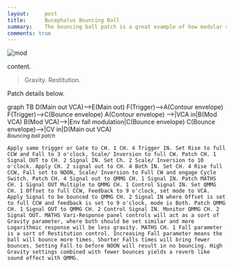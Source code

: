 ```yaml
---
layout:     post
title:      Bucephalus Bouncing Ball
summary:    The bouncing ball patch is a great example of how modular synths are uniquely capable of great sound design. It is also the quintessential modulate the modulator patch.
comments: true
---
```

<img src="{{ site.baseurl }}/images/mod12.jpg" alt="mod" class="avatar" />

content.

>Gravity. Restitution.

Patch details below.

[//]: <> (https://knsv.github.io/mermaid/#styling-and-classes)
<div class="mermaid">
 graph TB
 D(Main out VCA)-->E(Main out)
F(Trigger)-->A(Contour envelope)
F(Trigger)-->C(Bounce envelope)
A(Contour envelope) -->|VCA in|B(Mod VCA)
B(Mod VCA)-->|Env fall modulation|C(Bounce envelope)
C(Bounce envelope)-->|CV in|D(Main out VCA)
</div>
<sup><i>Bouncing ball patch</i></sup>


    Apply same trigger or Gate to CH. 1 CH. 4 Trigger IN. Set Rise to full CCW and Fall to 3 o'clock, Scale/ Inversion to full CW. Patch CH. 1 Signal OUT to CH. 2 Signal IN. Set Ch. 2 Scale/ Inversion to 10 o'clock. Apply CH. 2 signal out to CH. 4 Both IN. Set CH. 4 Rise full CCW, Fall set to NOON, Scale/ Inversion to Full CW and engage Cycle Switch. Patch CH. 4 Signal out to QMMG CH. 1 Signal IN. Patch MATHS CH. 1 Signal OUT Multiple to QMMG CH. 1 Control Signal IN. Set QMMG CH. 1 Offset to full CCW, Feedback to 9 o'clock, set mode to VCA. Apply Signal to be bounced to QMMG CH. 2 Signal IN where Offset is set to full CCW and feedback is set to 9 o'clock, mode is Both. Patch QMMG CH. 1 Signal OUT to QMMG CH. 2 Control Signal IN. Monitor QMMG CH. 2 Signal OUT. MATHS Vari-Response panel controls will act as a sort of Gravity parameter, where both should be set similar and more Logarithmic response will be less gravity. MATHS CH. 1 Fall parameter is a sort of Restitution control. Increasing Fall parameter means the ball will bounce more times. Shorter Falls times will bring fewer bounces. Setting Fall to before NOON will result in no bouncing. High Gravity settings combined with fewer bounces yields a reverb like sound effect with QMMG. 


